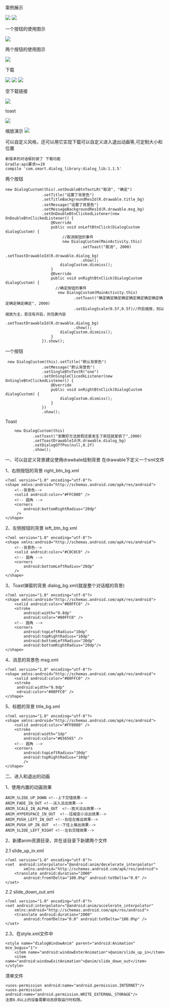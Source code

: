 
案例展示

![](https://github.com/xubinbin1024/DragonDialog/blob/master/gif/11.png)
![](https://github.com/xubinbin1024/DragonDialog/blob/master/gif/22.png)

一个按钮的使用图示

![](https://github.com/xubinbin1024/DragonDialog/blob/master/gif/111.png)

两个按钮的使用图示

![](https://github.com/xubinbin1024/DragonDialog/blob/master/gif/112.png)

下载

![](https://github.com/xubinbin1024/DragonDialog/blob/master/gif/xiazai.png)
![](https://github.com/xubinbin1024/DragonDialog/blob/master/gif/xiazai2.png)
![](https://github.com/xubinbin1024/DragonDialog/blob/master/gif/xiazai3.png)

空下载链接

![](https://github.com/xubinbin1024/DragonDialog/blob/master/gif/nullxz.png)

toast

![](https://github.com/xubinbin1024/DragonDialog/blob/master/gif/toast.png)



缩放演示
![](https://github.com/xubinbin1024/DragonDialog/blob/master/gif/scale.png)


可以自定义风格，还可以用它实现下载可以自定义进入退出动画等,可定制大小和位置

    新版本的对话框封装了 下载功能
	Gradle:api要求>=19
    compile 'com.smart.dialog_library:dialog_lib:1.1.5'

两个按钮

    new DialogCustom(this).setDoubleBtnTextLR("取消", "确定")
                    .setTitle("设置了背景色")
                    .setTitleBackgroundResId(R.drawable.title_bg)
                    .setMessage("设置了背景色")
                    .setMessageBackgroundResId(R.drawable.msg_bg)
                    .setOnDoubleBtnClickedListener(new OnDoubleBtnClickedListener() {
                        @Override
                        public void onLeftBtnClick(DialogCustom dialogCustom) {
                             //取消按钮的事件
                             new DialogCustom(MainActivity.this)
                                     .setToast("取消", 2000)
                                     .setToastDrawableId(R.drawable.dialog_bg)
                                     .show();
                            dialogCustom.dismiss();
                        }
                        @Override
                        public void onRightBtnClick(DialogCustom dialogCustom) {
                          //确定按钮的事件
                           new DialogCustom(MainActivity.this)
                                  .setToast("确定确定确定确定确定确定确定确定确定确定确定确定", 2000)
                                  .setDialogScale(0.5f,0.5f)//开启缩放，则以缩放为主，若没有开启，则包裹内容
                                  .setToastDrawableId(R.drawable.dialog_bg)
                                  .show();
                            dialogCustom.dismiss();
                        }
                    }).show();

一个按钮

     new DialogCustom(this).setTitle("默认背景色")
                    .setMessage("默认背景色")
                    .setSingleBtnTextR("one")
                    .setOnSingleClicedkListener(new OnSingleBtnClickedListener() {
                        @Override
                        public void onRightBtnClick(DialogCustom dialogCustom) {
                            dialogCustom.dismiss();
                        }
                    })
                    .show();
Toast

        new DialogCustom(this)
                .setToast("发撒好方法放假还是发生了疯狂就爱疯了",2000)
                .setToastDrawableId(R.drawable.dialog_bg)
                .setDialogOffPos(null,0.2f)
                .show();

一、可以自定义背景建议使用drawbale绘制背景 在drawable下定义一个xml文件

1、右侧按钮的背景 right_btn_bg.xml

    <?xml version="1.0" encoding="utf-8"?>
    <shape xmlns:android="http://schemas.android.com/apk/res/android">
        <!--背景色-->
        <solid android:color="#FFC000" />
        <!-- 圆角 -->
        <corners
            android:bottomRightRadius="20dp"
         />
    </shape>
2、左侧按钮的背景 left_btn_bg.xml

    <?xml version="1.0" encoding="utf-8"?>
    <shape xmlns:android="http://schemas.android.com/apk/res/android">
        <!--背景色-->
        <solid android:color="#C0C0C0" />
        <!-- 圆角 -->
        <corners
            android:bottomLeftRadius="20dp"
        />
    </shape>
3、Toast弹窗的背景 dialog_bg.xml(就是整个对话框的背景)

    <?xml version="1.0" encoding="utf-8"?>
    <shape xmlns:android="http://schemas.android.com/apk/res/android">
        <solid android:color="#80FFC0" />
        <stroke
            android:width="0.8dp"
            android:color="#80FFC0" />
        <!-- 圆角 -->
        <corners
            android:topLeftRadius="10dp"
            android:topRightRadius="10dp"
            android:bottomLeftRadius="20dp"
            android:bottomRightRadius="20dp"/>
    </shape>
4、消息的背景色 msg.xml

    <?xml version="1.0" encoding="utf-8"?>
    <shape xmlns:android="http://schemas.android.com/apk/res/android">
        <solid android:color="#80FFC0" />
        <stroke
         android:width="0.8dp"
         ndroid:color="#80FFC0" />
    </shape>

5、标题的背景 title_bg.xml

    <?xml version="1.0" encoding="utf-8"?>
    <shape xmlns:android="http://schemas.android.com/apk/res/android">
        <solid android:color="#FF8080" />
        <stroke
            android:width="1dp"
            android:color="#656565" />
        <!-- 圆角 -->
        <corners
            android:topLeftRadius="10dp"
            android:topRightRadius="10dp"
            />
    </shape>

二、进入和退出的动画


1、使用内置的动画效果

	ANIM_SLIDE_UP_DOWN <!--上下交错效果-->
	ANIM_FADE_IN_OUT <!--淡入淡出效果-->
	ANIM_SCALE_IN_ALPHA_OUT  <!--放大淡出效果-->
	ANIM_HYPERSPACE_IN_OUT  <!--压缩变小淡出效果-->
	ANIM_PUSH_LEFT_IN_OUT <!--右往左推出效果-->
	ANIM_PUSH_UP_IN_OUT  <!--下往上推出效果-->
	ANIM_SLIDE_LEFT_RIGHT <!--左右交错效果-->

2、新建anim资源目录，并在该目录下新建两个文件

2.1 slide_up_in.xml

	<?xml version="1.0" encoding="utf-8"?>
	<set  android:interpolator="@android:anim/decelerate_interpolator"
		    xmlns:android="http://schemas.android.com/apk/res/android">
		<translate android:duration="2000"
			android:fromYDelta="100.0%p" android:toYDelta="0.0" />
	</set>
	
	
2.2 slide_down_out.xml

	<?xml version="1.0" encoding="utf-8"?>
	<set android:interpolator="@android:anim/accelerate_interpolator"
		xmlns:android="http://schemas.android.com/apk/res/android">
		<translate android:duration="2000"
			android:fromYDelta="0.0" android:toYDelta="100.0%p" />
	</set>
	


2.3、在style.xml文件中

	<style name="dialogWindowAnim" parent="android:Animation" mce_bogus="1">
        <item name="android:windowEnterAnimation">@anim/slide_up_in</item>
        <item name="android:windowExitAnimation">@anim/slide_down_out</item>
    </style>


清单文件

    <uses-permission android:name="android.permission.INTERNET"/>
    <uses-permission android:name="android.permission.WRITE_EXTERNAL_STORAGE"/>
	注意6.0以上的设备需要动态获取运行时权限。
